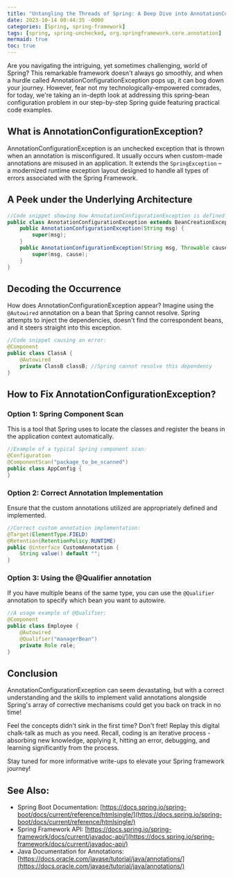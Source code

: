 ```yaml
---
title: "Untangling the Threads of Spring: A Deep Dive into AnnotationConfigurationException"
date: 2023-10-14 00:44:35 -0000
categories: [Spring, spring-framework]
tags: [spring, spring-unchecked, org.springframework.core.annotation]
mermaid: true
toc: true
---
```



Are you navigating the intriguing, yet sometimes challenging, world of Spring? This remarkable framework doesn't always go smoothly, and when a hurdle called AnnotationConfigurationException pops up, it can bog down your journey. However, fear not my technologically-empowered comrades, for today, we're taking an in-depth look at addressing this spring-bean configuration problem in our step-by-step Spring guide featuring practical code examples.

## What is AnnotationConfigurationException?

AnnotationConfigurationException is an unchecked exception that is thrown when an annotation is misconfigured. It usually occurs when custom-made annotations are misused in an application. It extends the `SpringException` – a modernized runtime exception layout designed to handle all types of errors associated with the Spring Framework.

## A Peek under the Underlying Architecture

```java
//Code snippet showing how AnnotationConfigurationException is defined in Spring:
public class AnnotationConfigurationException extends BeanCreationException {
    public AnnotationConfigurationException(String msg) {
        super(msg);
    }
    public AnnotationConfigurationException(String msg, Throwable cause) {
        super(msg, cause);
    }
}
```

## Decoding the Occurrence 
How does AnnotationConfigurationException appear? Imagine using the `@Autowired` annotation on a bean that Spring cannot resolve. Spring attempts to inject the dependencies, doesn't find the correspondent beans, and it steers straight into this exception.

```java
//Code snippet causing an error:
@Component
public class ClassA {
    @Autowired
    private ClassB classB; //Spring cannot resolve this dependency
}
```

## How to Fix AnnotationConfigurationException?

### Option 1: Spring Component Scan
This is a tool that Spring uses to locate the classes and register the beans in the application context automatically.

```java
//Example of a typical Spring component scan:
@Configuration
@ComponentScan("package_to_be_scanned")
public class AppConfig {
}
```
### Option 2: Correct Annotation Implementation
Ensure that the custom annotations utilized are appropriately defined and implemented.

```java
//Correct custom annotation implementation:
@Target(ElementType.FIELD)
@Retention(RetentionPolicy.RUNTIME)
public @interface CustomAnnotation {
    String value() default "";
}
```

### Option 3: Using the @Qualifier annotation
If you have multiple beans of the same type, you can use the `@Qualifier` annotation to specify which bean you want to autowire.

```java
//A usage example of @Qualifier:
@Component
public class Employee {
    @Autowired
    @Qualifier("managerBean")
    private Role role;
}
```

## Conclusion
AnnotationConfigurationException can seem devastating, but with a correct understanding and the skills to implement valid annotations alongside Spring's array of corrective mechanisms could get you back on track in no time!

Feel the concepts didn't sink in the first time? Don't fret! Replay this digital chalk-talk as much as you need. Recall, coding is an iterative process - absorbing new knowledge, applying it, hitting an error, debugging, and learning significantly from the process.

Stay tuned for more informative write-ups to elevate your Spring framework journey!

## See Also:
- Spring Boot Documentation: [https://docs.spring.io/spring-boot/docs/current/reference/htmlsingle/](https://docs.spring.io/spring-boot/docs/current/reference/htmlsingle/)
- Spring Framework API: [https://docs.spring.io/spring-framework/docs/current/javadoc-api/](https://docs.spring.io/spring-framework/docs/current/javadoc-api/)
- Java Documentation for Annotations: [https://docs.oracle.com/javase/tutorial/java/annotations/](https://docs.oracle.com/javase/tutorial/java/annotations/)